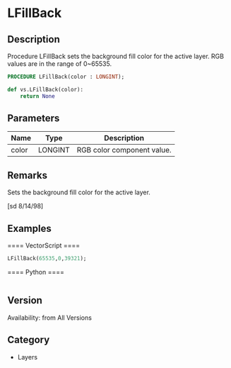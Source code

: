 # LFillBack

## Description
Procedure LFillBack sets the background fill color for the active layer. RGB values are in the range of 0~65535.

```pascal
PROCEDURE LFillBack(color : LONGINT);
```

```python
def vs.LFillBack(color):
    return None
```

## Parameters
|Name|Type|Description|
|---|---|---|
|color|LONGINT|RGB color component value.|

## Remarks
Sets the background fill color for the active layer.

[sd 8/14/98]

## Examples
==== VectorScript ====
```pascal
LFillBack(65535,0,39321);
```
==== Python ====
```python

```

## Version
Availability: from All Versions

## Category
* Layers

